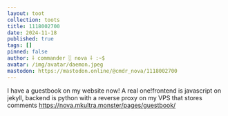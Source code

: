 ```yaml
---
layout: toot
collection: toots
title: 1118002700
date: 2024-11-18
published: true
tags: []
pinned: false
author: ⸸ commander ░ nova ⸸ :~$
avatar: /img/avatar/daemon.jpeg
mastodon: https://mastodon.online/@cmdr_nova/1118002700
---
```


I have a guestbook on my website now! A real one!frontend is javascript on jekyll, backend is python with a reverse proxy on my VPS that stores comments https://nova.mkultra.monster/pages/guestbook/
